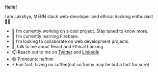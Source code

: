 **Hello!**

I am Lakshya, MERN stack web-developer and ethical hacking enthusiast 👨‍💻 .

- 🔭 I’m currently working on a cool project. Stay tuned to know more.
- 🌱 I’m currently learning Firebase.
- 👯 I’m looking to collaborate on web development projects.
- 💬 Talk to me about React and Ethical hacking
- 📫 Reach out to me  on [Twitter](https://twitter.com/lakshya_poddar) and [LinkedIn](https://www.linkedin.com/in/lakshya-poddar/)
- 😄 Pronouns: he/him
- ⚡  Fun fact: Living on coffee(not so funny may be but a fact for sure).
